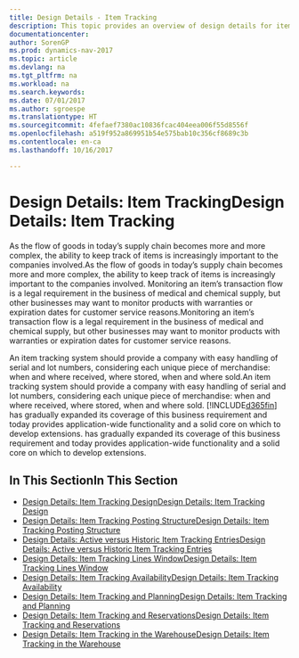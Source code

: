 ```yaml
---
title: Design Details - Item Tracking
description: This topic provides an overview of design details for item tracking.
documentationcenter: 
author: SorenGP
ms.prod: dynamics-nav-2017
ms.topic: article
ms.devlang: na
ms.tgt_pltfrm: na
ms.workload: na
ms.search.keywords: 
ms.date: 07/01/2017
ms.author: sgroespe
ms.translationtype: HT
ms.sourcegitcommit: 4fefaef7380ac10836fcac404eea006f55d8556f
ms.openlocfilehash: a519f952a869951b54e575bab10c356cf8689c3b
ms.contentlocale: en-ca
ms.lasthandoff: 10/16/2017

---
```

# <a name="design-details-item-tracking"></a><span data-ttu-id="73bc1-103">Design Details: Item Tracking</span><span class="sxs-lookup"><span data-stu-id="73bc1-103">Design Details: Item Tracking</span></span>
<span data-ttu-id="73bc1-104">As the flow of goods in today’s supply chain becomes more and more complex, the ability to keep track of items is increasingly important to the companies involved.</span><span class="sxs-lookup"><span data-stu-id="73bc1-104">As the flow of goods in today’s supply chain becomes more and more complex, the ability to keep track of items is increasingly important to the companies involved.</span></span> <span data-ttu-id="73bc1-105">Monitoring an item’s transaction flow is a legal requirement in the business of medical and chemical supply, but other businesses may want to monitor products with warranties or expiration dates for customer service reasons.</span><span class="sxs-lookup"><span data-stu-id="73bc1-105">Monitoring an item’s transaction flow is a legal requirement in the business of medical and chemical supply, but other businesses may want to monitor products with warranties or expiration dates for customer service reasons.</span></span>  

<span data-ttu-id="73bc1-106">An item tracking system should provide a company with easy handling of serial and lot numbers, considering each unique piece of merchandise: when and where received, where stored, when and where sold.</span><span class="sxs-lookup"><span data-stu-id="73bc1-106">An item tracking system should provide a company with easy handling of serial and lot numbers, considering each unique piece of merchandise: when and where received, where stored, when and where sold.</span></span> [!INCLUDE[d365fin](includes/d365fin_md.md)]<span data-ttu-id="73bc1-107"> has gradually expanded its coverage of this business requirement and today provides application-wide functionality and a solid core on which to develop extensions.</span><span class="sxs-lookup"><span data-stu-id="73bc1-107"> has gradually expanded its coverage of this business requirement and today provides application-wide functionality and a solid core on which to develop extensions.</span></span>  

## <a name="in-this-section"></a><span data-ttu-id="73bc1-108">In This Section</span><span class="sxs-lookup"><span data-stu-id="73bc1-108">In This Section</span></span>  
* [<span data-ttu-id="73bc1-109">Design Details: Item Tracking Design</span><span class="sxs-lookup"><span data-stu-id="73bc1-109">Design Details: Item Tracking Design</span></span>](design-details-item-tracking-design.md)  
* [<span data-ttu-id="73bc1-110">Design Details: Item Tracking Posting Structure</span><span class="sxs-lookup"><span data-stu-id="73bc1-110">Design Details: Item Tracking Posting Structure</span></span>](design-details-item-tracking-posting-structure.md)  
* [<span data-ttu-id="73bc1-111">Design Details: Active versus Historic Item Tracking Entries</span><span class="sxs-lookup"><span data-stu-id="73bc1-111">Design Details: Active versus Historic Item Tracking Entries</span></span>](design-details-active-versus-historic-item-tracking-entries.md)  
* [<span data-ttu-id="73bc1-112">Design Details: Item Tracking Lines Window</span><span class="sxs-lookup"><span data-stu-id="73bc1-112">Design Details: Item Tracking Lines Window</span></span>](design-details-item-tracking-lines-window.md)  
* [<span data-ttu-id="73bc1-113">Design Details: Item Tracking Availability</span><span class="sxs-lookup"><span data-stu-id="73bc1-113">Design Details: Item Tracking Availability</span></span>](design-details-item-tracking-availability.md)  
* [<span data-ttu-id="73bc1-114">Design Details: Item Tracking and Planning</span><span class="sxs-lookup"><span data-stu-id="73bc1-114">Design Details: Item Tracking and Planning</span></span>](design-details-item-tracking-and-planning.md)  
* [<span data-ttu-id="73bc1-115">Design Details: Item Tracking and Reservations</span><span class="sxs-lookup"><span data-stu-id="73bc1-115">Design Details: Item Tracking and Reservations</span></span>](design-details-item-tracking-and-reservations.md)  
* [<span data-ttu-id="73bc1-116">Design Details: Item Tracking in the Warehouse</span><span class="sxs-lookup"><span data-stu-id="73bc1-116">Design Details: Item Tracking in the Warehouse</span></span>](design-details-item-tracking-in-the-warehouse.md)

